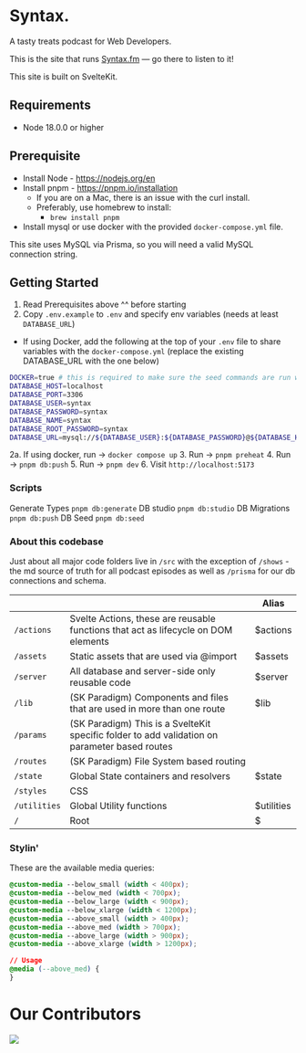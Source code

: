 # Syntax.

A tasty treats podcast for Web Developers.

This is the site that runs [Syntax.fm](https://syntax.fm) — go there to listen to it!

This site is built on SvelteKit.

## Requirements

- Node 18.0.0 or higher

## Prerequisite

* Install Node - https://nodejs.org/en
* Install pnpm - https://pnpm.io/installation
  * If you are on a Mac, there is an issue with the curl install.
  * Preferably, use homebrew to install:
    * `brew install pnpm`
* Install mysql or use docker with the provided `docker-compose.yml` file.

This site uses MySQL via Prisma, so you will need a valid MySQL connection string.

## Getting Started

1. Read Prerequisites above ^^ before starting
2. Copy `.env.example` to `.env` and specify env variables (needs at least `DATABASE_URL`)
  * If using Docker, add the following at the top of your `.env` file to share variables with the `docker-compose.yml` (replace the existing DATABASE_URL with the one below)

```sh
DOCKER=true # this is required to make sure the seed commands are run within the container
DATABASE_HOST=localhost
DATABASE_PORT=3306
DATABASE_USER=syntax
DATABASE_PASSWORD=syntax
DATABASE_NAME=syntax
DATABASE_ROOT_PASSWORD=syntax
DATABASE_URL=mysql://${DATABASE_USER}:${DATABASE_PASSWORD}@${DATABASE_HOST}:${DATABASE_PORT}/${DATABASE_NAME}
```
2a. If using docker, run -> `docker compose up`
3. Run -> `pnpm preheat`
4. Run -> `pnpm db:push`
5. Run -> `pnpm dev`
6. Visit `http://localhost:5173`

### Scripts

Generate Types `pnpm db:generate`
DB studio `pnpm db:studio`
DB Migrations `pnpm db:push`
DB Seed `pnpm db:seed`

### About this codebase

Just about all major code folders live in `/src` with the exception of `/shows` - the md source of truth for all podcast episodes as well as `/prisma` for our db connections and schema.

|              |                                                                                               | Alias      |
| ------------ | --------------------------------------------------------------------------------------------- | ---------- |
| `/actions`   | Svelte Actions, these are reusable functions that act as lifecycle on DOM elements            | $actions   |
| `/assets`    | Static assets that are used via @import                                                       | $assets    |
| `/server`    | All database and server-side only reusable code                                               | $server    |
| `/lib`       | (SK Paradigm) Components and files that are used in more than one route                       | $lib       |
| `/params`    | (SK Paradigm) This is a SvelteKit specific folder to add validation on parameter based routes |            |
| `/routes`    | (SK Paradigm) File System based routing                                                       |            |
| `/state`     | Global State containers and resolvers                                                         | $state     |
| `/styles`    | CSS                                                                                           |
| `/utilities` | Global Utility functions                                                                      | $utilities |
| `/`          | Root                                                                                          | $          |

### Stylin'

These are the available media queries:

```css
@custom-media --below_small (width < 400px);
@custom-media --below_med (width < 700px);
@custom-media --below_large (width < 900px);
@custom-media --below_xlarge (width < 1200px);
@custom-media --above_small (width > 400px);
@custom-media --above_med (width > 700px);
@custom-media --above_large (width > 900px);
@custom-media --above_xlarge (width > 1200px);

// Usage
@media (--above_med) {
}
```

# Our Contributors

<a href="https://github.com/syntaxfm/website/graphs/contributors">
  <img src="https://contrib.rocks/image?repo=syntaxfm/website" />
</a>
